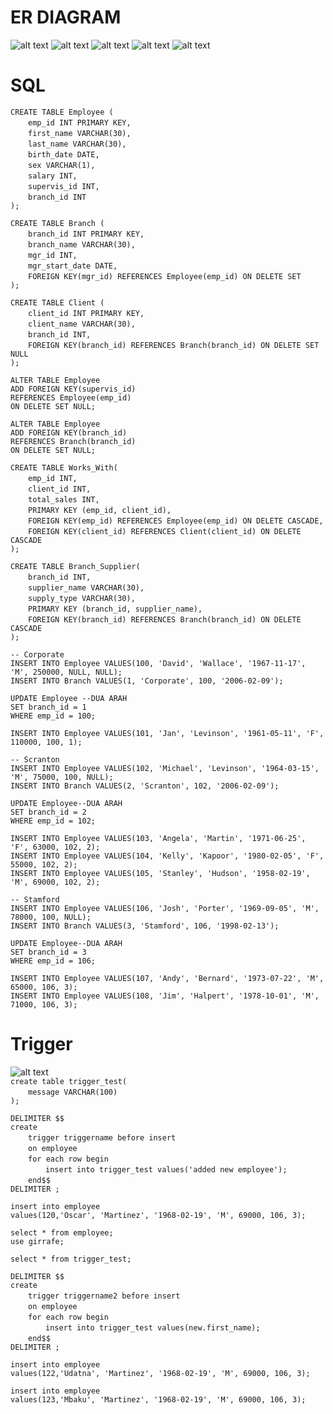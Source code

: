 # ER DIAGRAM
![alt text](Screenshot(604).png)
![alt text](Screenshot(605).png)
![alt text](Screenshot(606).png)
![alt text](Screenshot(607).png)
![alt text](Screenshot(608).png)
# SQL
`CREATE TABLE Employee (`<br/>
&emsp;&emsp;`emp_id INT PRIMARY KEY,`<br/>
&emsp;&emsp;`first_name VARCHAR(30),`<br/>
&emsp;&emsp;`last_name VARCHAR(30),`<br/>
&emsp;&emsp;`birth_date DATE,`<br/>
&emsp;&emsp;`sex VARCHAR(1),`<br/>
&emsp;&emsp;`salary INT,`<br/>
&emsp;&emsp;`supervis_id INT,`<br/>
&emsp;&emsp;`branch_id INT`<br/>
`);`<br/>

`CREATE TABLE Branch (`<br/>
&emsp;&emsp;`branch_id INT PRIMARY KEY,`<br/>
&emsp;&emsp;`branch_name VARCHAR(30),`<br/>
&emsp;&emsp;`mgr_id INT,`<br/>
&emsp;&emsp;`mgr_start_date DATE,`<br/>
&emsp;&emsp;`FOREIGN KEY(mgr_id) REFERENCES Employee(emp_id) ON DELETE SET`<br/>
`);`<br/>

`CREATE TABLE Client (`<br/>
&emsp;&emsp;`client_id INT PRIMARY KEY,`<br/>
&emsp;&emsp;`client_name VARCHAR(30),`<br/>
&emsp;&emsp;`branch_id INT,`<br/>
&emsp;&emsp;`FOREIGN KEY(branch_id) REFERENCES Branch(branch_id) ON DELETE SET NULL`<br/>
`);`<br/>


`ALTER TABLE Employee`<br/>
`ADD FOREIGN KEY(supervis_id)`<br/>
`REFERENCES Employee(emp_id)`<br/>
`ON DELETE SET NULL;`<br/>

`ALTER TABLE Employee`<br/>
`ADD FOREIGN KEY(branch_id)`<br/>
`REFERENCES Branch(branch_id)`<br/>
`ON DELETE SET NULL;`<br/>

`CREATE TABLE Works_With(`<br/>
&emsp;&emsp;`emp_id INT,`<br/>
&emsp;&emsp;`client_id INT,`<br/>
&emsp;&emsp;`total_sales INT,`<br/>
&emsp;&emsp;`PRIMARY KEY (emp_id, client_id),`<br/>
&emsp;&emsp;`FOREIGN KEY(emp_id) REFERENCES Employee(emp_id) ON DELETE CASCADE,`<br/>
&emsp;&emsp;`FOREIGN KEY(client_id) REFERENCES Client(client_id) ON DELETE CASCADE`<br/>
`);`<br/>

`CREATE TABLE Branch_Supplier(`<br/>
&emsp;&emsp;`branch_id INT,`<br/>
&emsp;&emsp;`supplier_name VARCHAR(30),`<br/>
&emsp;&emsp;`supply_type VARCHAR(30),`<br/>
&emsp;&emsp;`PRIMARY KEY (branch_id, supplier_name),`<br/>
&emsp;&emsp;`FOREIGN KEY(branch_id) REFERENCES Branch(branch_id) ON DELETE CASCADE`<br/>
`);`<br/>

`-- Corporate`<br/>
`INSERT INTO Employee VALUES(100, 'David', 'Wallace', '1967-11-17', 'M', 250000, NULL, NULL);`<br/>
`INSERT INTO Branch VALUES(1, 'Corporate', 100, '2006-02-09');`<br/>

`UPDATE Employee --DUA ARAH`<br/>
`SET branch_id = 1`<br/>
`WHERE emp_id = 100;`<br/>

`INSERT INTO Employee VALUES(101, 'Jan', 'Levinson', '1961-05-11', 'F', 110000, 100, 1);`<br/>

`-- Scranton`<br/>
`INSERT INTO Employee VALUES(102, 'Michael', 'Levinson', '1964-03-15', 'M', 75000, 100, NULL);`<br/>
`INSERT INTO Branch VALUES(2, 'Scranton', 102, '2006-02-09');`<br/>

`UPDATE Employee--DUA ARAH`<br/>
`SET branch_id = 2`<br/>
`WHERE emp_id = 102;`<br/>

`INSERT INTO Employee VALUES(103, 'Angela', 'Martin', '1971-06-25', 'F', 63000, 102, 2);`<br/>
`INSERT INTO Employee VALUES(104, 'Kelly', 'Kapoor', '1980-02-05', 'F', 55000, 102, 2);`<br/>
`INSERT INTO Employee VALUES(105, 'Stanley', 'Hudson', '1958-02-19', 'M', 69000, 102, 2);`<br/>

`-- Stamford`<br/>
`INSERT INTO Employee VALUES(106, 'Josh', 'Porter', '1969-09-05', 'M', 78000, 100, NULL);`<br/>
`INSERT INTO Branch VALUES(3, 'Stamford', 106, '1998-02-13');`<br/>

`UPDATE Employee--DUA ARAH`<br/>
`SET branch_id = 3`<br/>
`WHERE emp_id = 106;`<br/>

`INSERT INTO Employee VALUES(107, 'Andy', 'Bernard', '1973-07-22', 'M', 65000, 106, 3);`<br/>
`INSERT INTO Employee VALUES(108, 'Jim', 'Halpert', '1978-10-01', 'M', 71000, 106, 3);`<br/>


# Trigger
![alt text](Screenshot(614).png)<br/>
`create table trigger_test(`<br/>
&emsp;&emsp;`message VARCHAR(100)`<br/>
`);`<br/>

`DELIMITER $$`<br/>
`create`<br/>
&emsp;&emsp;`trigger triggername before insert `<br/>
&emsp;&emsp;`on employee`<br/>
&emsp;&emsp;`for each row begin`<br/>
&emsp;&emsp;&emsp;&emsp;`insert into trigger_test values('added new employee');`<br/>
&emsp;&emsp;`end$$`<br/>
`DELIMITER ;`<br/>

`insert into employee`<br/>
`values(120,'Oscar', 'Martinez', '1968-02-19', 'M', 69000, 106, 3);`<br/>

`select * from employee;`<br/>
`use girrafe;`<br/>

`select * from trigger_test;`<br/>

`DELIMITER $$`<br/>
`create`<br/>
&emsp;&emsp;`trigger triggername2 before insert`<br/>
&emsp;&emsp;`on employee`<br/>
&emsp;&emsp;`for each row begin`<br/>
&emsp;&emsp;&emsp;&emsp;`insert into trigger_test values(new.first_name);`<br/>
&emsp;&emsp;`end$$`<br/>
`DELIMITER ;`<br/>

`insert into employee`<br/>
`values(122,'Udatna', 'Martinez', '1968-02-19', 'M', 69000, 106, 3);`<br/>

`insert into employee`<br/>
`values(123,'Mbaku', 'Martinez', '1968-02-19', 'M', 69000, 106, 3);`<br/>
